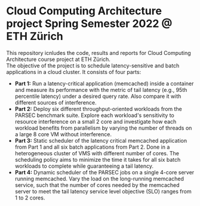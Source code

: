# Cloud Computing Architecture project Spring Semester 2022 @ ETH Zürich
This repository icnludes the code, results and reports for Cloud Computing Architecture course project at ETH Zürich. \
The objective of the project is to schedule latency-sensitive and batch applications in a cloud cluster. It consists of four parts: 
 * **Part 1:** Run a latency-critical application (memcached) inside a container and measure its performance with the metric of tail latency (e.g., 95th percentile latency)
under a desired query rate. Also compare it with different sources of interference. 
* **Part 2:** Deploy six different throughput-oriented workloads from the PARSEC benchmark suite. Explore each workload's sensitivity to resource interference on a small 2 core
and investigate how each workload benefits from parallelism by varying the number of threads on a large 8 core VM without interference. 
* **Part 3:** Static scheduler of the latency critical memcached application from Part 1 and all six batch applications from Part 2. Done in a heterogeneous cluster of VMS with
different number of cores. The scheduling policy aims to minimize the time it takes for all six batch workloads to complete while guaranteeing a tail latency.
* **Part 4:** Dynamic scheduler of the PARSEC jobs on a single 4-core server running memcached. Vary the load on the long-running memcached service, such that the number of cores
needed by the memcached server to meet the tail latency service level objective (SLO) ranges from 1 to 2 cores.

